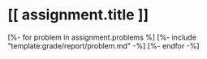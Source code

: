 # [[ assignment.title ]]

[%- for problem in assignment.problems %]
[%- include "template:grade/report/problem.md" -%]
[%- endfor -%]
